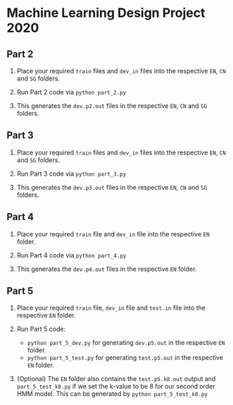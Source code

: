 # Machine Learning Design Project 2020

## Part 2
1. Place your required `train` files and `dev_in` files into the respective `EN`, `CN` and `SG` folders.

2. Run Part 2 code via `python part_2.py`

3. This generates the `dev.p2.out` files in the respective `EN`, `CN` and `SG` folders.

## Part 3
1. Place your required `train` files and `dev_in` files into the respective `EN`, `CN` and `SG` folders.

2. Run Part 3 code via `python part_3.py`

3. This generates the `dev.p3.out` files in the respective `EN`, `CN` and `SG` folders.

## Part 4
1. Place your required `train` file and `dev_in` file into the respective `EN` folder.

2. Run Part 4 code via `python part_4.py`

3. This generates the `dev.p4.out` files in the respective `EN` folder.

## Part 5
1. Place your required `train` file, `dev_in` file and `test.in` file into the respective `EN` folder.

2. Run Part 5 code: 
    - `python part_5_dev.py` for generating `dev.p5.out` in the respective `EN` folder.
    - `python part_5_test.py` for generating `test.p5.out` in the respective `EN` folder.

3. (Optional) The `EN` folder also contains the `test.p5.k8.out` output and `part_5_test_k8.py` if we set the k-value to be 8 for our second order HMM model. 
This can be generated by `python part_5_test_k8.py`